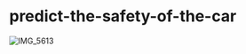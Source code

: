 # predict-the-safety-of-the-car

![IMG_5613](https://github.com/Salsa28/predict-the-safety-of-the-car/assets/80502308/360cdbfd-de82-46e4-89d3-b78de5f71163)
